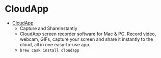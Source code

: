# CloudApp
- [CloudApp](https://www.getcloudapp.com/)
  -  Capture and ShareInstantly
  - CloudApp screen recorder software for Mac & PC. Record video, webcam, GIFs, capture your screen and share it instantly to the cloud, all in one easy-to-use app.
  - `brew cask install cloudapp`

